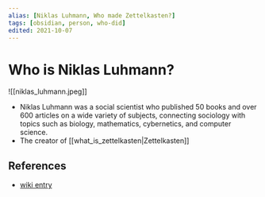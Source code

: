 ```yaml
---
alias: [Niklas Luhmann, Who made Zettelkasten?]
tags: [obsidian, person, who-did]
edited: 2021-10-07
---
```


# Who is Niklas Luhmann?

![[niklas_luhmann.jpeg]]

- Niklas Luhmann was a social scientist who published 50 books and over 600 articles on a wide variety of subjects, connecting sociology with topics such as biology, mathematics, cybernetics, and computer science.
- The creator of [[what_is_zettelkasten|Zettelkasten]]

## References
- [wiki entry](https://en.wikipedia.org/wiki/Niklas_Luhmann)